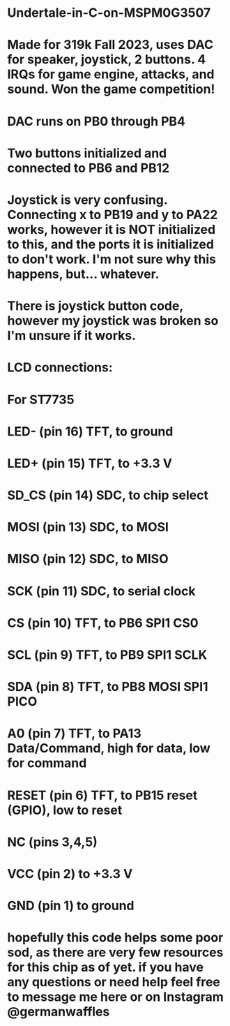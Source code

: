 # Undertale-in-C-on-MSPM0G3507
# Made for 319k Fall 2023, uses DAC for speaker, joystick, 2 buttons. 4 IRQs for game engine, attacks, and sound. Won the game competition!

# DAC runs on PB0 through PB4

# Two buttons initialized and connected to PB6 and PB12

# Joystick is very confusing. Connecting x to PB19 and y to PA22 works, however it is NOT initialized to this, and the ports it is initialized to don't work. I'm not sure why this happens, but... whatever.
# There is joystick button code, however my joystick was broken so I'm unsure if it works.

# LCD connections:
# For ST7735
# LED-   (pin 16) TFT, to ground
# LED+   (pin 15) TFT, to +3.3 V
# SD_CS  (pin 14) SDC, to chip select
# MOSI   (pin 13) SDC, to MOSI
# MISO   (pin 12) SDC, to MISO
# SCK    (pin 11) SDC, to serial clock
# CS     (pin 10) TFT, to PB6  SPI1 CS0
# SCL    (pin 9)  TFT, to PB9  SPI1 SCLK
# SDA    (pin 8)  TFT, to PB8  MOSI SPI1 PICO
# A0     (pin 7)  TFT, to PA13 Data/Command, high for data, low for command
# RESET  (pin 6)  TFT, to PB15 reset (GPIO), low to reset
# NC     (pins 3,4,5)
# VCC    (pin 2)       to +3.3 V
# GND    (pin 1)       to ground

# hopefully this code helps some poor sod, as there are very few resources for this chip as of yet. if you have any questions or need help feel free to message me here or on Instagram @germanwaffles
